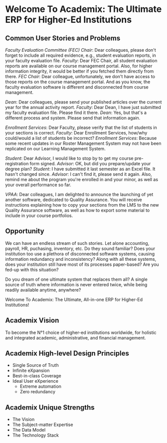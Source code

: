 # Welcome To Academix: The Ultimate ERP for Higher-Ed Institutions
## Common User Stories and Problems
*Faculty Evaluation Committee (FEC) Chair*: Dear colleagues, please don't forget to include all required evidence, e.g., student evaluation reports, in your faculty evaluation file. *Faculty*: Dear FEC Chair, all student evaluation reports are available on our course management portal. Also, for higher information integrity, it would be better if you fetched them directly from there. *FEC Chair*: Dear colleague, unfortunately, we don't have access to those reports on the course management portal. And as you know, the faculty evaluation software is different and disconnected from course management.

*Dean*: Dear colleagues, please send your published articles over the current year for the annual activity report. *Faculty*: Dear Dean, I have just submitted my faculty evaluation file. Please find it there. *Dean*: Yes, but that's a different process and system. Please send that information again.

*Enrollment Services*: Dear Faculty, please verify that the list of students in your sections is correct. *Faculty*: Dear Enrollment Services, how/why could/would a list of students be incorrect? *Enrollment Services*: Because some recent updates in our Roster Management System may not have been replicated on our Learning Management System.

*Student*: Dear Advisor, I would like to stop by to get my course pre-registration form signed. *Advisor*: OK, but did you prepare/update your degree plan? *Student*: I have submitted it last semester as an Excel file. It hasn't changed since. *Advisor*: I can't find it, please send it again. Also, remind me about the program you're enrolled in and your minor, as well as your overall performance so far.

*VPAA*: Dear colleagues, I am delighted to announce the launching of yet another software, dedicated to Quality Assurance. You will receive instructions explaining how to copy your sections from the LMS to the new Quality Assurance software, as well as how to export some material to include in your course portfolios.

## Opportunity
We can have an endless stream of such stories. Let alone accounting, payroll, HR, puchasing, inventory, etc. Do they sound familiar? Does your institution too use a plethora of disconnected software systems, causing information redundancy and inconsistency? Along with all these systems, does your institution still have most of its processes paper-based? Are you fed-up with this situation?

Do you dream of one ultimate system that replaces them all? A single source of truth where information is never entered twice, while being readily available anytime, anywhere?

Welcome To Academix: The Ultimate, All-in-one ERP for Higher-Ed Institutions!

## Academix Vision
To become the N°1 choice of higher-ed institutions worldwide, for holistic and integrated academic, administrative, and financial management.

## Academix High-level Design Principles
- Single Source of Truth
- Infinite eXpansion
- Best-in-class Coverage
- Ideal User eXperience
  - Extreme automation
  - Zero redundancy

## Academix Unique Strengths
- The Vision
- The Subject-matter Expertise
- The Data Model
- The Technology Stack
